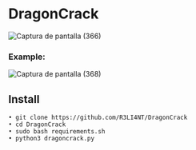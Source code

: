 # DragonCrack

![Captura de pantalla (366)](https://user-images.githubusercontent.com/75953873/137247180-bcb295f2-d5af-4ce4-b6f1-64855bcc7a16.png)


### Example:

![Captura de pantalla (368)](https://user-images.githubusercontent.com/75953873/137250939-da994075-2dd1-46f0-a7c1-22d5b2b197ac.png)


## Install

```
• git clone https://github.com/R3LI4NT/DragonCrack
• cd DragonCrack
• sudo bash requirements.sh 
• python3 dragoncrack.py
```


